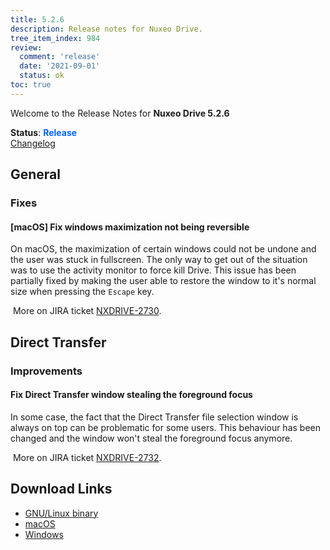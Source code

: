 ```yaml
---
title: 5.2.6
description: Release notes for Nuxeo Drive.
tree_item_index: 984
review:
  comment: 'release'
  date: '2021-09-01'
  status: ok
toc: true
---
```


Welcome to the Release Notes for **Nuxeo Drive 5.2.6**

**Status**: <font color="#0066ff">**Release**</font> </br>
<i class="fa fa-long-arrow-right" aria-hidden="true"></i> [Changelog](https://github.com/nuxeo/nuxeo-drive/blob/master/docs/changes/5.2.6.md)

## General

### Fixes

#### [macOS] Fix windows maximization not being reversible

On macOS, the maximization of certain windows could not be undone and the user was stuck in fullscreen. The only way to get out of the situation was to use the activity monitor to force kill Drive. This issue has been partially fixed by making the user able to restore the window to it's normal size when pressing the `Escape` key.

<i class="fa fa-long-arrow-right" aria-hidden="true"></i>&nbsp;More on JIRA ticket [NXDRIVE-2730](https://jira.nuxeo.com/browse/NXDRIVE-2730).

## Direct Transfer

### Improvements

#### Fix Direct Transfer window stealing the foreground focus

In some case, the fact that the Direct Transfer file selection window is always on top can be problematic for some users. This behaviour has been changed and the window won't steal the foreground focus anymore.

<i class="fa fa-long-arrow-right" aria-hidden="true"></i>&nbsp;More on JIRA ticket [NXDRIVE-2732](https://jira.nuxeo.com/browse/NXDRIVE-2732).

## Download Links

- [GNU/Linux binary](https://community.nuxeo.com/static/drive-updates/release/nuxeo-drive-5.2.6-x86_64.AppImage)
- [macOS](https://community.nuxeo.com/static/drive-updates/release/nuxeo-drive-5.2.6.dmg)
- [Windows](https://community.nuxeo.com/static/drive-updates/release/nuxeo-drive-5.2.6.exe)
